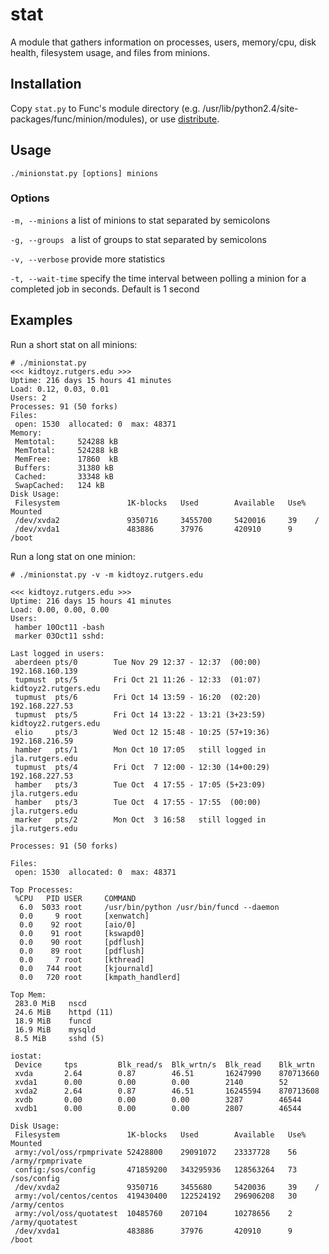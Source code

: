 # stat
A module that gathers information on processes, users, memory/cpu, disk health, filesystem usage, and files from minions.

## Installation
Copy `stat.py` to Func's module directory (e.g. /usr/lib/python2.4/site-packages/func/minion/modules), or use [distribute](https://github.com/pilliq/funclets/tree/master/distribute).

## Usage
```./minionstat.py [options] minions```

### Options
```-m, --minions``` a list of minions to stat separated by semicolons

```-g, --groups ``` a list of groups to stat separated by semicolons

```-v, --verbose``` provide more statistics

```-t, --wait-time``` specify the time interval between polling a minion for a completed job in seconds. Default is 1 second

## Examples

Run a short stat on all minions:

    # ./minionstat.py
    <<< kidtoyz.rutgers.edu >>>
    Uptime: 216 days 15 hours 41 minutes
    Load: 0.12, 0.03, 0.01
    Users: 2
    Processes: 91 (50 forks)
    Files:
     open: 1530  allocated: 0  max: 48371
    Memory:
     Memtotal:     524288 kB
     MemTotal:     524288 kB
     MemFree:      17860  kB
     Buffers:      31380 kB
     Cached:       33348 kB
     SwapCached:   124 kB
    Disk Usage:
     Filesystem               1K-blocks   Used        Available   Use%  Mounted        
     /dev/xvda2               9350716     3455700     5420016     39    /              
     /dev/xvda1               483886      37976       420910      9     /boot          

Run a long stat on one minion:

    # ./minionstat.py -v -m kidtoyz.rutgers.edu

    <<< kidtoyz.rutgers.edu >>>
    Uptime: 216 days 15 hours 41 minutes
    Load: 0.00, 0.00, 0.00
    Users:
     hamber	10Oct11	-bash
     marker	03Oct11	sshd:

    Last logged in users:
     aberdeen pts/0        Tue Nov 29 12:37 - 12:37  (00:00)     192.168.160.139
     tupmust  pts/5        Fri Oct 21 11:26 - 12:33  (01:07)     kidtoyz2.rutgers.edu
     tupmust  pts/6        Fri Oct 14 13:59 - 16:20  (02:20)     192.168.227.53
     tupmust  pts/5        Fri Oct 14 13:22 - 13:21 (3+23:59)    kidtoyz2.rutgers.edu
     elio     pts/3        Wed Oct 12 15:48 - 10:25 (57+19:36)   192.168.216.59
     hamber   pts/1        Mon Oct 10 17:05   still logged in    jla.rutgers.edu
     tupmust  pts/4        Fri Oct  7 12:00 - 12:30 (14+00:29)   192.168.227.53
     hamber   pts/3        Tue Oct  4 17:55 - 17:05 (5+23:09)    jla.rutgers.edu
     hamber   pts/3        Tue Oct  4 17:55 - 17:55  (00:00)     jla.rutgers.edu
     marker   pts/2        Mon Oct  3 16:58   still logged in    jla.rutgers.edu
     
    Processes: 91 (50 forks)

    Files:
     open: 1530  allocated: 0  max: 48371

    Top Processes:
     %CPU   PID USER     COMMAND
      6.0  5033 root     /usr/bin/python /usr/bin/funcd --daemon
      0.0     9 root     [xenwatch]
      0.0    92 root     [aio/0]
      0.0    91 root     [kswapd0]
      0.0    90 root     [pdflush]
      0.0    89 root     [pdflush]
      0.0     7 root     [kthread]
      0.0   744 root     [kjournald]
      0.0   720 root     [kmpath_handlerd]
     
    Top Mem:
     283.0 MiB   nscd
     24.6 MiB    httpd (11)
     18.9 MiB    funcd
     16.9 MiB    mysqld
     8.5 MiB     sshd (5)

    iostat:
     Device     tps         Blk_read/s  Blk_wrtn/s  Blk_read    Blk_wrtn    
     xvda       2.64        0.87        46.51       16247990    870713660   
     xvda1      0.00        0.00        0.00        2140        52          
     xvda2      2.64        0.87        46.51       16245594    870713608   
     xvdb       0.00        0.00        0.00        3287        46544       
     xvdb1      0.00        0.00        0.00        2807        46544       

    Disk Usage:
     Filesystem               1K-blocks   Used        Available   Use%  Mounted        
     army:/vol/oss/rpmprivate 52428800    29091072    23337728    56    /army/rpmprivate
     config:/sos/config       471859200   343295936   128563264   73    /sos/config    
     /dev/xvda2               9350716     3455680     5420036     39    /              
     army:/vol/centos/centos  419430400   122524192   296906208   30    /army/centos   
     army:/vol/oss/quotatest  10485760    207104      10278656    2     /army/quotatest
     /dev/xvda1               483886      37976       420910      9     /boot          

